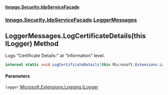 #### [Innago\.Security\.IdpServiceFacade](../../../../index.md 'index')
### [Innago\.Security\.IdpServiceFacade](../index.md 'Innago\.Security\.IdpServiceFacade').[LoggerMessages](index.md 'Innago\.Security\.IdpServiceFacade\.LoggerMessages')

## LoggerMessages\.LogCertificateDetails\(this ILogger\) Method

Logs "Certificate Details:" at "Information" level\.

```csharp
internal static void LogCertificateDetails(this Microsoft.Extensions.Logging.ILogger logger);
```
#### Parameters

<a name='Innago.Security.IdpServiceFacade.LoggerMessages.LogCertificateDetails(thisMicrosoft.Extensions.Logging.ILogger).logger'></a>

`logger` [Microsoft\.Extensions\.Logging\.ILogger](https://learn.microsoft.com/en-us/dotnet/api/microsoft.extensions.logging.ilogger 'Microsoft\.Extensions\.Logging\.ILogger')
